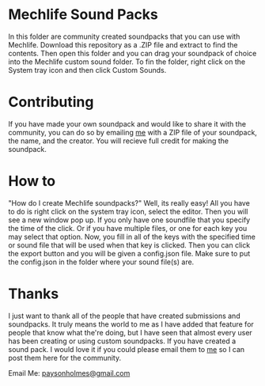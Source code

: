 # Mechlife Sound Packs

In this folder are community created soundpacks that you can use with Mechlife. Download this repository as a .ZIP file and extract to find the contents. Then open this folder and you can drag your soundpack of choice into the Mechlife custom sound folder. To fin the folder, right click on the System tray icon and then click Custom Sounds.

# Contributing

If you have made your own soundpack and would like to share it with the community, you can do so by emailing [me](mailto:paysonholmes@gmail.com) with a ZIP file of your soundpack, the name, and the creator. You will recieve full credit for making the soundpack.

# How to

"How do I create Mechlife soundpacks?" Well, its really easy! All you have to do is right click on the system tray icon, select the editor. Then you will see a new window pop up. If you only have one soundfile that you specify the time of the click. Or if you have multiple files, or one for each key you may select that option. Now, you fill in all of the keys with the specified time or sound file that will be used when that key is clicked. Then you can click the export button and you will be given a config.json file. Make sure to put the config.json in the folder where your sound file(s) are.

# Thanks

I just want to thank all of the people that have created submissions and soundpacks. It truly means the world to me as I have added that feature for people that know what the're doing, but I have seen that almost every user has been creating or using custom soundpacks. If you have created a sound pack. I would love it if you could please email them to [me](mailto:paysonholmes@gmail.com) so I can post them here for the community.

Email Me: [paysonholmes@gmail.com](mailto:paysonholmes@gmail.com)
